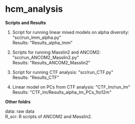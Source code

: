 # hcm_analysis

**Scripts and Results**

1. Script for running linear mixed models on alpha diversity: "scr/run_lmm_alpha.py"  
   Results: "Results_alpha_lmm"  
   
2. Scripts for running Masslin2 and ANCOM2: "scr/run_ANCOM2_Masslin2.py"  
   Results: "Results_ANCOM2_Masslin2"  
   
3. Script for running CTF analysis: "scr/run_CTF.py"  
   Results: "Results_CTF"

4. Linear model on PCs from CTF analysis: "CTF_lm/run_lm"  
   Results: "CTF_lm/Results_alpha_lm_PCs_1to12m"  
   
**Other foldrs**

data: raw data  
R_scr: R scripts of ANCOM2 and Masslin2. 
